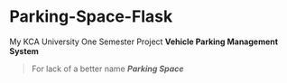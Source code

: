 # Parking-Space-Flask

My KCA University One Semester Project
**Vehicle Parking Management System**

> For lack of a better name
> **_Parking Space_**
